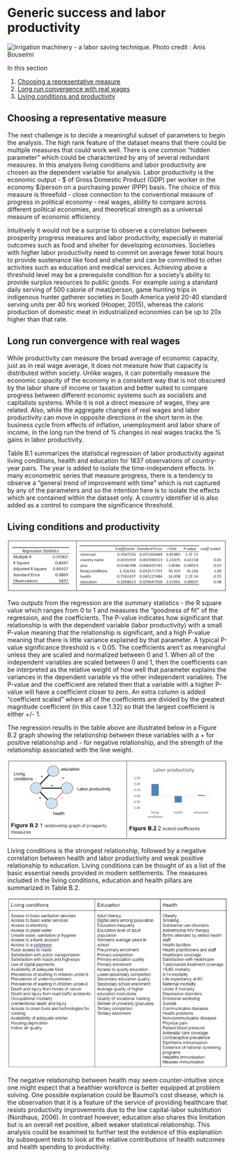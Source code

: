 # Generic success and labor productivity

![Irrigation machinery - a labor saving technique.  Photo credit : Anis Bouselmi](../.gitbook/assets/image%20%2880%29.png)

In this section

1. [Choosing a representative measure](generic-success-and-labor-productivity.md#choosing-a-representative-measure)
2. [Long run convergence with real wages](generic-success-and-labor-productivity.md#long-run-convergence-with-real-wages)
3. [Living conditions and productivity](generic-success-and-labor-productivity.md#living-conditions-and-productivity)

## Choosing a representative measure

The next challenge is to decide a meaningful subset of parameters to begin the analysis.  The high rank feature of the dataset means that there could be multiple measures that could work well.  There is one common “hidden parameter” which could be characterized by any of several redundant measures.  In this analysis living conditions and labor productivity are chosen as the dependent variable for analysis.  Labor productivity is the economic output - $ of Gross Domestic Product \(GDP\) per worker in the economy $/person on a purchasing power \(PPP\) basis.  The choice of this measure is threefold - close connection to the conventional measure of progress in political economy - real wages, ability to compare across different political economies, and theoretical strength as a universal measure of economic efficiency.  

Intuitively it would not be a surprise to observe a correlation between prosperity progress measures and labor productivity, especially in material outcomes such as food and shelter for developing economies.  Societies with higher labor productivity need to commit on average fewer total hours to provide sustenance like food and shelter and can be committed to other activities such as education and medical services.  Achieving above a threshold level may be a prerequisite condition for a society’s ability to provide surplus resources to public goods.  For example using a standard daily serving of 500 calorie of meat/person, game hunting trips in indigenous hunter gatherer societies in South America yield 20-40 standard serving units per 40 hrs worked \(Hooper, 2015\), whereas the caloric production of domestic meat in industrialized economies can be up to 20x higher than that rate. 

## Long run convergence with real wages

While productivity can measure the broad average of economic capacity, just as in real wage average, it does not measure how that capacity is distributed within society.  Unlike wages, it can potentially measure the economic capacity of the economy in a consistent way that is not obscured by the labor share of income or taxation and better suited to compare progress between different economic systems such as socialists and capitalists systems. While it is not a direct measure of wages, they are related.  Also, while the aggregate changes of real wages and labor productivity can move in opposite directions in the short term in the business cycle from effects of inflation, unemployment and labor share of income, in the long run the trend of % changes in real wages tracks the % gains in labor productivity.

Table B.1 summarizes the statistical regression of labor productivity against living conditions, health and education for 1837 observations of country-year pairs.  The year is added to isolate the time-independent effects. In many econometric series that measure progress, there is a tendency to observe a “general trend of improvement with time” which is not captured by any of the parameters and so the intention here is to isolate the effects which are contained within the dataset only.  A country identifier id is also added as a control to compare the significance threshold.

## Living conditions and productivity

![Table B.1 Regression labor productivity vs other test parameters](../.gitbook/assets/image%20%2858%29.png)

Two outputs from the regression are the summary statistics - the R square value which ranges from 0 to 1 and measures the “goodness of fit” of the regression, and the coefficients.  The P-value indicates how significant that relationship is with the dependent variable \(labor productivity\) with a small P-value meaning that the relationship is significant, and a high P-value meaning that there is little variance explained by that parameter.  A typical P-value significance threshold is &lt; 0.05.  The coefficients aren’t as meaningful unless they are scaled and normalized between 0 and 1.  When all of the independent variables are scaled between 0 and 1, then the coefficients can be interpreted as the relative weight of how well that parameter explains the variances in the dependent variable vs the other independent variables.  The P-value and the coefficient are related then that a variable with a higher P-value will have a coefficient closer to zero.  An extra column is added “coefficient scaled” where all of the coefficients are divided by the greatest magnitude coefficient \(in this case 1.32\) so that the largest coefficient is either +/- 1.  

The regression results in the table above are illustrated below in a Figure B.2 graph showing the relationship between these variables with a + for positive relationship and - for negative relationship, and the strength of the relationship associated with the line weight.

![](../.gitbook/assets/image%20%28105%29.png)

Living conditions is the strongest relationship, followed by a negative correlation between health and labor productivity and weak positive relationship to education.  Living conditions can be thought of as a list of the basic essential needs provided in modern settlements.  The measures included in the living conditions, education and health pillars are summarized in Table B.2.

![Table B.2 Measures included in Pillars for health, living conditions and education](../.gitbook/assets/image%20%2860%29.png)

The negative relationship between health may seem counter-intuitive since one might expect that a healthier workforce is better equipped at problem solving. One possible explanation could be Baumol’s cost disease, which is the observation that it is a feature of the service of providing healthcare that resists productivity improvements due to the low capital-labor substitution \(Nordhaus, 2006\).  In contrast however, education also shares this limitation but is an overall net positive, albeit weaker statistical relationship.  This analysis could be examined to further test the evidence of this explanation by subsequent tests to look at the relative contributions of health outcomes and health spending to productivity.

